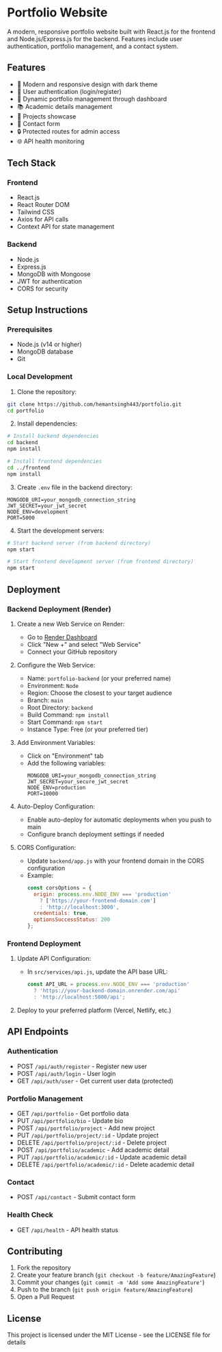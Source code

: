 # Portfolio Website

A modern, responsive portfolio website built with React.js for the frontend and Node.js/Express.js for the backend. Features include user authentication, portfolio management, and a contact system.

## Features

- 🎨 Modern and responsive design with dark theme
- 🔐 User authentication (login/register)
- 📝 Dynamic portfolio management through dashboard
- 📚 Academic details management
- 💼 Projects showcase
- 📧 Contact form
- 🔒 Protected routes for admin access
- 🌐 API health monitoring

## Tech Stack

### Frontend
- React.js
- React Router DOM
- Tailwind CSS
- Axios for API calls
- Context API for state management

### Backend
- Node.js
- Express.js
- MongoDB with Mongoose
- JWT for authentication
- CORS for security

## Setup Instructions

### Prerequisites
- Node.js (v14 or higher)
- MongoDB database
- Git

### Local Development

1. Clone the repository:
```bash
git clone https://github.com/hemantsingh443/portfolio.git
cd portfolio
```

2. Install dependencies:
```bash
# Install backend dependencies
cd backend
npm install

# Install frontend dependencies
cd ../frontend
npm install
```

3. Create `.env` file in the backend directory:
```env
MONGODB_URI=your_mongodb_connection_string
JWT_SECRET=your_jwt_secret
NODE_ENV=development
PORT=5000
```

4. Start the development servers:
```bash
# Start backend server (from backend directory)
npm start

# Start frontend development server (from frontend directory)
npm start
```

## Deployment

### Backend Deployment (Render)

1. Create a new Web Service on Render:
   - Go to [Render Dashboard](https://dashboard.render.com)
   - Click "New +" and select "Web Service"
   - Connect your GitHub repository

2. Configure the Web Service:
   - Name: `portfolio-backend` (or your preferred name)
   - Environment: `Node`
   - Region: Choose the closest to your target audience
   - Branch: `main`
   - Root Directory: `backend`
   - Build Command: `npm install`
   - Start Command: `npm start`
   - Instance Type: Free (or your preferred tier)

3. Add Environment Variables:
   - Click on "Environment" tab
   - Add the following variables:
     ```
     MONGODB_URI=your_mongodb_connection_string
     JWT_SECRET=your_secure_jwt_secret
     NODE_ENV=production
     PORT=10000
     ```

4. Auto-Deploy Configuration:
   - Enable auto-deploy for automatic deployments when you push to main
   - Configure branch deployment settings if needed

5. CORS Configuration:
   - Update `backend/app.js` with your frontend domain in the CORS configuration
   - Example:
     ```javascript
     const corsOptions = {
       origin: process.env.NODE_ENV === 'production' 
         ? ['https://your-frontend-domain.com']
         : 'http://localhost:3000',
       credentials: true,
       optionsSuccessStatus: 200
     };
     ```

### Frontend Deployment

1. Update API Configuration:
   - In `src/services/api.js`, update the API base URL:
     ```javascript
     const API_URL = process.env.NODE_ENV === 'production'
       ? 'https://your-backend-domain.onrender.com/api'
       : 'http://localhost:5000/api';
     ```

2. Deploy to your preferred platform (Vercel, Netlify, etc.)

## API Endpoints

### Authentication
- POST `/api/auth/register` - Register new user
- POST `/api/auth/login` - User login
- GET `/api/auth/user` - Get current user data (protected)

### Portfolio Management
- GET `/api/portfolio` - Get portfolio data
- PUT `/api/portfolio/bio` - Update bio
- POST `/api/portfolio/project` - Add new project
- PUT `/api/portfolio/project/:id` - Update project
- DELETE `/api/portfolio/project/:id` - Delete project
- POST `/api/portfolio/academic` - Add academic detail
- PUT `/api/portfolio/academic/:id` - Update academic detail
- DELETE `/api/portfolio/academic/:id` - Delete academic detail

### Contact
- POST `/api/contact` - Submit contact form

### Health Check
- GET `/api/health` - API health status

## Contributing

1. Fork the repository
2. Create your feature branch (`git checkout -b feature/AmazingFeature`)
3. Commit your changes (`git commit -m 'Add some AmazingFeature'`)
4. Push to the branch (`git push origin feature/AmazingFeature`)
5. Open a Pull Request

## License

This project is licensed under the MIT License - see the LICENSE file for details

